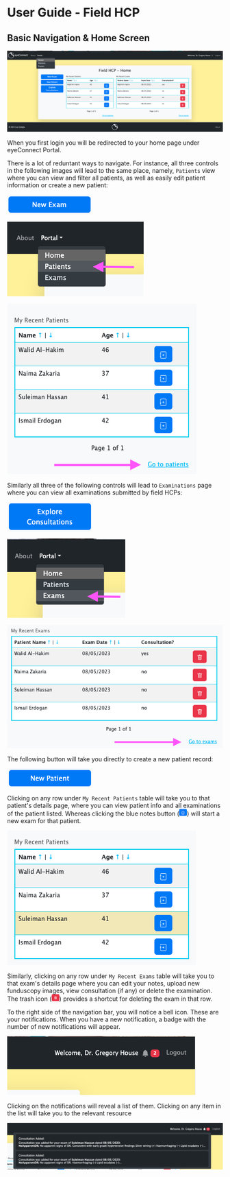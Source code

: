 # User Guide - Field HCP
## Basic Navigation & Home Screen

![navbar screenshot](./images/field_1.png)

When you first login you will be redirected to your home page under eyeConnect Portal.

There is a lot of reduntant ways to navigate. For instance, all three controls in the following images will lead to the same place, namely, `Patients` view where you can view and filter all patients, as well as easily edit patient information or create a new patient:

![new exam button](./images/field_2.png)

![navbar portal>patients](./images/field_3.png) 

![view patients link](./images/field_4.png)

Similarly all three of the following controls will lead to `Examinations` page where you can view all examinations submitted by field HCPs:

![examinations button](./images/field_7.png)

![navbar portal>examinations](./images/field_5.png)

![view exams link](./images/field_6.png)

The following button will take you directly to create a new patient record:

![new patient button](./images/field_8.png)

Clicking on any row under `My Recent Patients` table will take you to that patient's details page, where you can view patient info and all examinations of the patient listed. Whereas clicking the blue notes button (![new exam icon](./images/notes_btn.png)) will start a new exam for that patient.

![recent patients highlighted row](./images/field_9.png)

Similarly, clicking on any row under `My Recent Exams` table will take you to that exam's details page where you can edit your notes, upload new funduscopy images, view consultation (if any) or delete the examination. The trash icon (![trash icon](./images/trash_btn.png)) provides a shortcut for deleting the exam in that row.

To the right side of the navigation bar, you will notice a bell icon. These are your notifications. When you have a new notification, a badge with the number of new notifications will appear.

![notifications](./images/field_10.png)

Clicking on the notifications will reveal a list of them. Clicking on any item in the list will take you to the relevant resource

![notifications revealed](./images/field_11.png)